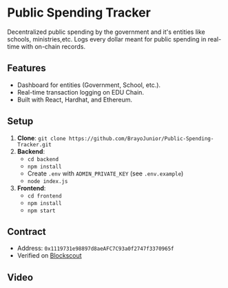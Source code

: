 # Public Spending Tracker

Decentralized public spending by the government and it's entities like schools, ministries,etc. Logs every dollar meant for public spending in real-time with on-chain records.

## Features
- Dashboard for entities (Government, School, etc.).
- Real-time transaction logging on EDU Chain.
- Built with React, Hardhat, and Ethereum.

## Setup
1. **Clone**: `git clone https://github.com/BrayoJunior/Public-Spending-Tracker.git`
2. **Backend**:
   - `cd backend`
   - `npm install`
   - Create `.env` with `ADMIN_PRIVATE_KEY` (see `.env.example`)
   - `node index.js`
3. **Frontend**:
   - `cd frontend`
   - `npm install`
   - `npm start`

## Contract
- Address: `0x1119731e98897d8aeAFC7C93a0f2747f3370965f`
- Verified on [Blockscout](https://opencampus-codex.blockscout.com/address/0x1119731e98897d8aeAFC7C93a0f2747f3370965f)

## Video